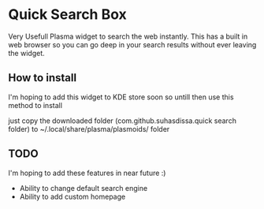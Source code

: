 
# Quick Search Box

Very Usefull Plasma widget to search the web instantly.
This has a built in web browser so you can go deep in your search results without ever leaving the widget.

## How to install

I'm hoping to add this widget to KDE store soon so untill then use this method to install

just copy the downloaded folder (com.github.suhasdissa.quick search folder) to ~/.local/share/plasma/plasmoids/ folder

## TODO

I'm hoping to add these features in near future :)
- Ability to change default search engine
- Ability to add custom homepage
